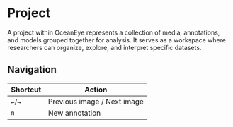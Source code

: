 # Project

A project within OceanEye represents a collection of media, annotations, and models grouped together for analysis. It serves as a workspace where researchers can organize, explore, and interpret specific datasets.

## Navigation

| **Shortcut**      | **Action**          |
|-------------------|---------------------|
| `←`/`→`  | Previous image / Next image  |
| `n`      | New annotation               |
